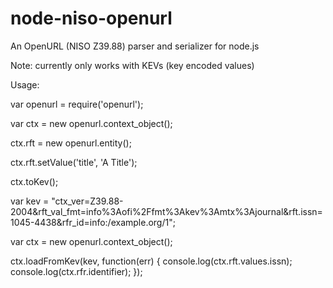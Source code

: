 node-niso-openurl
=================

An OpenURL (NISO Z39.88) parser and serializer for node.js

Note: currently only works with KEVs (key encoded values)

Usage:

var openurl = require('openurl');

var ctx = new openurl.context_object();

ctx.rft = new openurl.entity();

ctx.rft.setValue('title', 'A Title');

ctx.toKev();

var kev = "ctx_ver=Z39.88-2004&rft_val_fmt=info%3Aofi%2Ffmt%3Akev%3Amtx%3Ajournal&rft.issn=1045-4438&rfr_id=info:/example.org/1";

var ctx = new openurl.context_object();

ctx.loadFromKev(kev, function(err) {
    console.log(ctx.rft.values.issn);
    console.log(ctx.rfr.identifier);
});